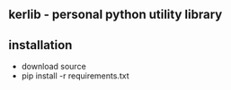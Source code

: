 kerlib - personal python utility library
------


installation
-----------
- download source
- pip install -r requirements.txt
